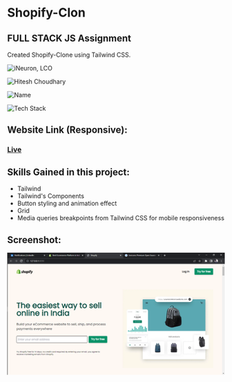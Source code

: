  
# Shopify-Clon
## FULL STACK JS Assignment
Created Shopify-Clone using Tailwind CSS.

![iNeuron, LCO](https://img.shields.io/badge/iNeuron-LCO-green)

![Hitesh Choudhary](https://img.shields.io/badge/Hitesh--Choudhary-Full--stack--JS--bootcamp-red)

![Name](https://img.shields.io/badge/Project%20Made%20by-Shubham%20Somvanshi-white)

![Tech Stack](https://img.shields.io/badge/Tech%20Stack-HTML5%20%7C%20TailwindCSS-blue)

## Website Link (Responsive):
### [Live](https://shopify-clone-n7fj-83b6gndhz-shubhamsomvanshi732-gmailcom.vercel.app/)

## Skills Gained in this project:
   - Tailwind
   - Tailwind's Components
   - Button styling and animation effect
   - Grid
   - Media queries breakpoints from Tailwind CSS for mobile responsiveness

## Screenshot:

![shopify-clone-image](./Screenshot.png)





